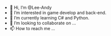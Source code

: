 - 👋 Hi, I’m @Lee-Andy
- 👀 I’m interested in game develop and back-end.
- 🌱 I’m currently learning C# and Python.
- 💞️ I’m looking to collaborate on ...
- 📫 How to reach me ...

<!---
Lee-Andy/Lee-Andy is a ✨ special ✨ repository because its `README.md` (this file) appears on your GitHub profile.
You can click the Preview link to take a look at your changes.
--->
